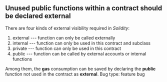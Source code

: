 ## Unused public functions within a contract should be declared external
There are four kinds of external visibility required in *Solidity*:
1. external --- function can only be called externally
2. internal --- function can only be used in this contract and subclass
3. private --- function can only be used in this contract
4. public --- function can be called by external accounts or internal functions

Among them, the **gas** consumption can be saved by declaring the **public** function not used in the contract as **external**.
Bug type: feature bug